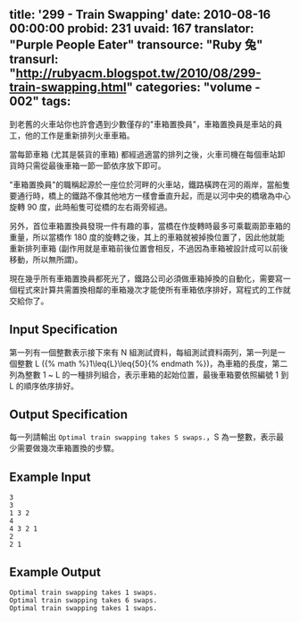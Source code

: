 title: '299 - Train Swapping'
date: 2010-08-16 00:00:00
probid: 231
uvaid: 167
translator: "Purple People Eater"
transource: "Ruby 兔"
transurl: "http://rubyacm.blogspot.tw/2010/08/299-train-swapping.html"
categories: "volume - 002"
tags:
---

到老舊的火車站你也許會遇到少數僅存的"車箱置換員"，車箱置換員是車站的員工，他的工作是重新排列火車車箱。

當每節車箱 (尤其是裝貨的車箱) 都經過適當的排列之後，火車司機在每個車站卸貨時只需從最後車箱一節一節依序放下即可。

"車箱置換員"的職稱起源於一座位於河畔的火車站，鐵路橫跨在河的兩岸，當船隻要通行時，橋上的鐵路不像其他地方一樣會垂直升起，而是以河中央的橋墩為中心旋轉 90 度，此時船隻可從橋的左右兩旁經過。

另外，首位車箱置換員發現一件有趣的事，當橋在作旋轉時最多可乘載兩節車箱的重量，所以當橋作 180 度的旋轉之後，其上的車箱就被掉換位置了，因此他就能重新排列車箱 (副作用就是車箱前後位置會相反，不過因為車箱被設計成可以前後移動，所以無所謂)。

現在幾乎所有車箱置換員都死光了，鐵路公司必須做車箱掉換的自動化，需要寫一個程式來計算共需置換相鄰的車箱幾次才能使所有車箱依序排好，寫程式的工作就交給你了。

## Input Specification ##

第一列有一個整數表示接下來有 N 組測試資料，每組測試資料兩列，第一列是一個整數 L ({% math %}1\leq{L}\leq{50}{% endmath %})，為車箱的長度，第二列為整數 1 \~ L 的一種排列組合，表示車箱的起始位置，最後車箱要依照編號 1 到 L 的順序依序排好。

## Output Specification ##

每一列請輸出 `Optimal train swapping takes S swaps.`，S 為一整數，表示最少需要做幾次車箱置換的步驟。

## Example Input ##

	3
	3
	1 3 2
	4
	4 3 2 1
	2
	2 1

## Example Output ##

	Optimal train swapping takes 1 swaps.
	Optimal train swapping takes 6 swaps.
	Optimal train swapping takes 1 swaps.